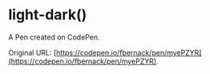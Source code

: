 # light-dark()

A Pen created on CodePen.

Original URL: [https://codepen.io/fbernack/pen/myePZYR](https://codepen.io/fbernack/pen/myePZYR).


